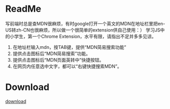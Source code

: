 # ReadMe

写前端时总是查MDN很麻烦，有时google打开一个英文的MDN在地址栏里把en-US转zh-CN也很麻烦，所以做一个很简单的extension供自己使用：）
学习JS中的小学生，第一个Chrome Extension，水平有限，请指出不足并多多见谅。

1. 在地址栏输入mdn，按TAB键，提供“MDN简易搜索功能”
2. 提供点击图标后“MDN简易搜索”功能。
3. 提供点击图标后“MDN页面英转中”快捷按钮。
4. 在网页内任意选中文字，都可以“右键快捷搜索MDN”。

# Download

[download](https://chrome.google.com/webstore/detail/hfffaichhdiofdfncilijklpeohdaaeg)